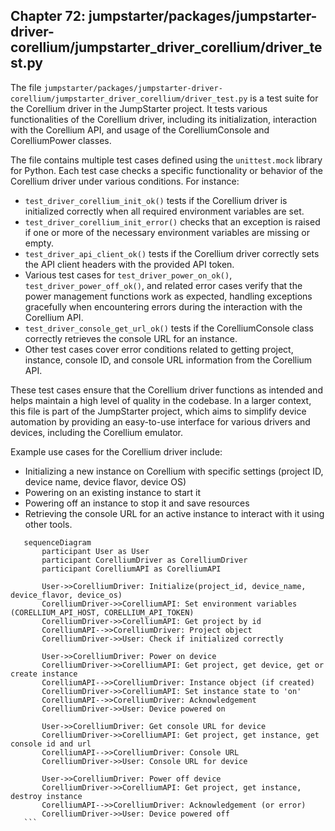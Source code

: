 ## Chapter 72: jumpstarter/packages/jumpstarter-driver-corellium/jumpstarter_driver_corellium/driver_test.py

 The file `jumpstarter/packages/jumpstarter-driver-corellium/jumpstarter_driver_corellium/driver_test.py` is a test suite for the Corellium driver in the JumpStarter project. It tests various functionalities of the Corellium driver, including its initialization, interaction with the Corellium API, and usage of the CorelliumConsole and CorelliumPower classes.

   The file contains multiple test cases defined using the `unittest.mock` library for Python. Each test case checks a specific functionality or behavior of the Corellium driver under various conditions. For instance:

   - `test_driver_corellium_init_ok()` tests if the Corellium driver is initialized correctly when all required environment variables are set.
   - `test_driver_corellium_init_error()` checks that an exception is raised if one or more of the necessary environment variables are missing or empty.
   - `test_driver_api_client_ok()` tests if the Corellium driver correctly sets the API client headers with the provided API token.
   - Various test cases for `test_driver_power_on_ok()`, `test_driver_power_off_ok()`, and related error cases verify that the power management functions work as expected, handling exceptions gracefully when encountering errors during the interaction with the Corellium API.
   - `test_driver_console_get_url_ok()` tests if the CorelliumConsole class correctly retrieves the console URL for an instance.
   - Other test cases cover error conditions related to getting project, instance, console ID, and console URL information from the Corellium API.

   These test cases ensure that the Corellium driver functions as intended and helps maintain a high level of quality in the codebase. In a larger context, this file is part of the JumpStarter project, which aims to simplify device automation by providing an easy-to-use interface for various drivers and devices, including the Corellium emulator.

   Example use cases for the Corellium driver include:
   - Initializing a new instance on Corellium with specific settings (project ID, device name, device flavor, device OS)
   - Powering on an existing instance to start it
   - Powering off an instance to stop it and save resources
   - Retrieving the console URL for an active instance to interact with it using other tools.

 ```mermaid
    sequenceDiagram
        participant User as User
        participant CorelliumDriver as CorelliumDriver
        participant CorelliumAPI as CorelliumAPI

        User->>CorelliumDriver: Initialize(project_id, device_name, device_flavor, device_os)
        CorelliumDriver->>CorelliumAPI: Set environment variables (CORELLIUM_API_HOST, CORELLIUM_API_TOKEN)
        CorelliumDriver->>CorelliumAPI: Get project by id
        CorelliumAPI-->>CorelliumDriver: Project object
        CorelliumDriver->>User: Check if initialized correctly

        User->>CorelliumDriver: Power on device
        CorelliumDriver->>CorelliumAPI: Get project, get device, get or create instance
        CorelliumAPI-->>CorelliumDriver: Instance object (if created)
        CorelliumDriver->>CorelliumAPI: Set instance state to 'on'
        CorelliumAPI-->>CorelliumDriver: Acknowledgement
        CorelliumDriver->>User: Device powered on

        User->>CorelliumDriver: Get console URL for device
        CorelliumDriver->>CorelliumAPI: Get project, get instance, get console id and url
        CorelliumAPI-->>CorelliumDriver: Console URL
        CorelliumDriver->>User: Console URL for device

        User->>CorelliumDriver: Power off device
        CorelliumDriver->>CorelliumAPI: Get project, get instance, destroy instance
        CorelliumAPI-->>CorelliumDriver: Acknowledgement (or error)
        CorelliumDriver->>User: Device powered off
    ```